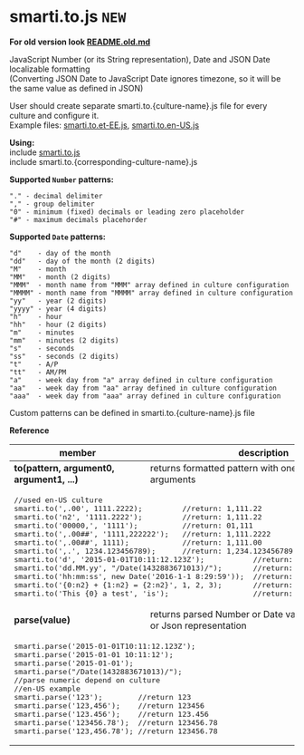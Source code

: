 # smarti.to.js `NEW`

<b>For old version look [README.old.md](https://github.com/onitecsoft/smarti.to.js/blob/master/README.old.md)</b>

JavaScript Number (or its String representation), Date and JSON Date localizable formatting  
(Converting JSON Date to JavaScript Date ignores timezone, so it will be the same value as defined in JSON)

User should create separate smarti.to.{culture-name}.js file for every culture and configure it.  
Example files: [smarti.to.et-EE.js](https://raw.githubusercontent.com/onitecsoft/smarti.to.js/master/src/smarti.to.et-EE.js), [smarti.to.en-US.js](https://raw.githubusercontent.com/onitecsoft/smarti.to.js/master/src/smarti.to.en-US.js)

<b>Using:</b>  
include [smarti.to.js](https://raw.githubusercontent.com/onitecsoft/smarti.to.js/master/src/smarti.to.js)   
include smarti.to.{corresponding-culture-name}.js

<b>Supported `Number` patterns:</b>
```
"." - decimal delimiter  
"," - group delimiter  
"0" - minimum (fixed) decimals or leading zero placeholder  
"#" - maximum decimals placehorder
```

<b>Supported `Date` patterns:</b>
```
"d"    - day of the month  
"dd"   - day of the month (2 digits)  
"M"    - month  
"MM"   - month (2 digits)  
"MMM"  - month name from "MMM" array defined in culture configuration  
"MMMM" - month name from "MMMM" array defined in culture configuration  
"yy"   - year (2 digits)  
"yyyy" - year (4 digits)  
"h"    - hour  
"hh"   - hour (2 digits)  
"m"    - minutes  
"mm"   - minutes (2 digits)  
"s"    - seconds  
"ss"   - seconds (2 digits)  
"t"    - A/P  
"tt"   - AM/PM  
"a"    - week day from "a" array defined in culture configuration  
"aa"   - week day from "aa" array defined in culture configuration  
"aaa"  - week day from "aaa" array defined in culture configuration  
```

Custom patterns can be defined in smarti.to.{culture-name}.js file

<b>Reference</b>

<table>
  <thead>
    <tr>
      <th>member</th>
      <th>description</th>
    </tr>
  </thead>
  <tr>
    <td><b>to(pattern, argument0, argument1, ...)</b></td>
    <td>returns formatted pattern with one or multiple arguments</td>
  </tr>
  <tr>
    <td colspan="2">
<pre lang="javascript">
//used en-US culture
smarti.to(',.00', 1111.2222);         //return: 1,111.22
smarti.to('n2', '1111.2222');         //return: 1,111.22
smarti.to('00000,', '1111');          //return: 01,111
smarti.to(',.00##', '1111,222222');   //return: 1,111.2222
smarti.to(',.00##', 1111);            //return: 1,111.00
smarti.to(',.', 1234.123456789);      //return: 1,234.123456789
smarti.to('d', '2015-01-01T10:11:12.123Z');           //return: 1/1/2015
smarti.to('dd.MM.yy', "/Date(1432883671013)/");       //return: 29.05.15
smarti.to('hh:mm:ss', new Date('2016-1-1 8:29:59'));  //return: 08:29:59
smarti.to('{0:n2} + {1:n2} = {2:n2}', 1, 2, 3);       //return: 1.00 + 2.00 = 3.00
smarti.to('This {0} a test', 'is');                   //return: This is a test
</pre>
    </td>
  </tr>
  <tr>
    <td><b>parse(value)</b></td>
    <td>returns parsed Number or Date value from its String or Json representation</td>
  </tr>
  <tr>
    <td colspan="2">
<pre lang="javascript">
smarti.parse('2015-01-01T10:11:12.123Z');
smarti.parse('2015-01-01 10:11:12');
smarti.parse('2015-01-01');
smarti.parse("/Date(1432883671013)/");
//parse numeric depend on culture
//en-US example
smarti.parse('123');        //return 123
smarti.parse('123,456');    //return 123456
smarti.parse('123.456');    //return 123.456
smarti.parse('123456.78');  //return 123456.78
smarti.parse('123,456.78'); //return 123456.78
</pre>
    </td>
  </tr>
</table>
